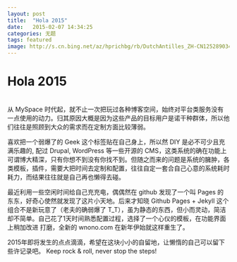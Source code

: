 ```yaml
---
layout: post
title:  "Hola 2015"
date:   2015-02-07 14:34:25
categories: 无题
tags: featured
image: http://s.cn.bing.net/az/hprichbg/rb/DutchAntilles_ZH-CN12528903491_1920x1080.jpg
---
```


# Hola 2015
<br/>
从 MySpace 时代起，就不止一次把玩过各种博客空间，始终对平台类服务没有一点使用的动力。归其原因大概是因为这些产品的目标用户是诺干种群体，所以他们往往是照顾到大众的需求而在定制方面比较薄弱。

喜欢把一个弱爆了的 Geek 这个标签贴在自己身上，所以然 DIY 是必不可少且充满乐趣的, 配过 Drupal, WordPress 等一些开源的 CMS，这类系统的确在功能上可谓博大精深，只有你想不到没有你找不到。但随之而来的问题是系统的臃肿，各类模板，插件，需要大把时间去定制和配置，往往自定一套合自己心意的系统耗时耗力，而结果往往就是自己再也懒得去碰。

最近利用一些空闲时间给自己充充电，偶偶然在 github 发现了一个叫 Pages 的东东，好奇心使然就发现了这片小天地。后来才知晓 Github Pages + Jekyll 这个组合不是新玩意了（老夫的确弱爆了 T_T），虽为静态的东西，但小而灵动，简洁却不简单。自己花了1天时间熟悉配置过程，选择了一个心仪的模板，在功能界面上稍加改进
打磨，全新的 wnono.com 在新年伊始就这样重生了。

2015年即将发生的点点滴滴，希望在这块小小的自留地，让懒惰的自己可以留下些许记录吧。
Keep rock & roll, never stop the steps!

